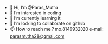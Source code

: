 - 👋 Hi, I’m @Paras_Mutha
- 👀 I’m interested in coding
- 🌱 I’m currently learning it
- 💞️ I’m looking to collaborate on github
- 📫 How to reach me ?
mo.8149932020
e-mail: parasmutha28@gmail.com
